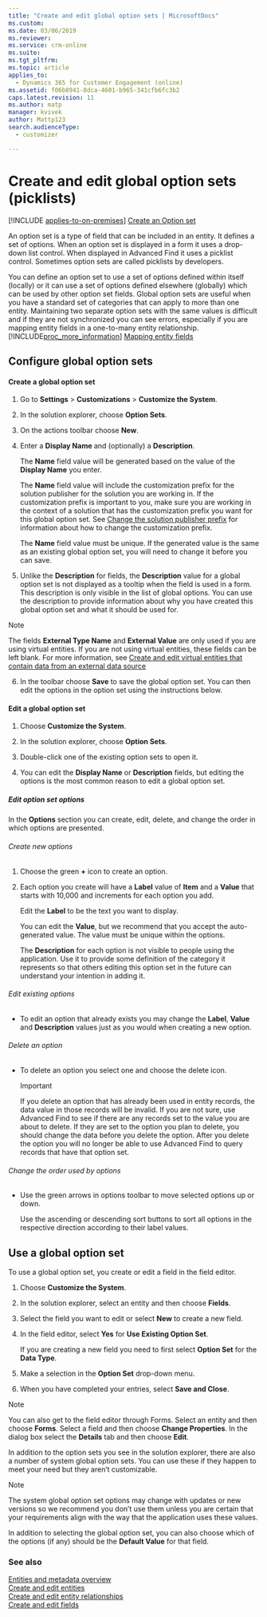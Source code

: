 ```yaml
---
title: "Create and edit global option sets | MicrosoftDocs"
ms.custom: 
ms.date: 03/06/2019
ms.reviewer: 
ms.service: crm-online
ms.suite: 
ms.tgt_pltfrm: 
ms.topic: article
applies_to: 
  - Dynamics 365 for Customer Engagement (online)
ms.assetid: f06b8941-8dca-4601-b965-341cfb6fc3b2
caps.latest.revision: 11
ms.author: matp
manager: kvivek
author: Mattp123
search.audienceType: 
  - customizer

---
```

# Create and edit global option sets (picklists)

[!INCLUDE [applies-to-on-premises](../includes/applies-to-on-premises.md)] [Create an Option set](/powerapps/maker/common-data-service/custom-picklists)

An option set is a type of field that can be included in an entity. It defines a set of options. When an option set is displayed in a form it uses a drop-down list control. When displayed in Advanced Find it uses a picklist control. Sometimes option sets are called picklists by developers.  
  
 You can define an option set to use a set of options defined within itself (locally) or it can use a set of options defined elsewhere (globally) which can be used by other option set fields. Global option sets are useful when you have a standard set of categories that can apply to more than one entity. Maintaining two separate option sets with the same values is difficult and if they are not synchronized you can see errors, especially if you are mapping entity fields in a one-to-many entity relationship. [!INCLUDE[proc_more_information](../includes/proc-more-information.md)] [Mapping entity fields](../customize/map-entity-fields.md#BKMK_mappingEntityFields)  
  
<a name="BKMK_Configuring"></a>   
## Configure global option sets  
  
#### Create a global option set  
  
1.  Go to **Settings** > **Customizations** > **Customize the System**.  
  
2.  In the solution explorer, choose **Option Sets**.  
  
3.  On the actions toolbar choose **New**.  
  
4.  Enter a **Display Name** and (optionally) a **Description**.  
  
     The **Name** field value will be generated based on the value of the **Display Name** you enter.  
  
     The **Name** field value will include the customization prefix for the solution publisher for the solution you are working in. If the customization prefix is important to you, make sure you are working in the context of a solution that has the customization prefix you want for this global option set. See [Change the solution publisher prefix](../customize/change-solution-publisher-prefix.md) for information about how to change the customization prefix.  
  
     The **Name** field value must be unique. If the generated value is the same as an existing global option set, you will need to change it before you can save.  
  
5.  Unlike the **Description** for fields, the **Description** value for a global option set is not displayed as a tooltip when the field is used in a form. This description is only visible in the list of global options. You can use the description to provide information about why you have created this global option set and what it should be used for.  
 
> [!NOTE]
> The fields **External Type Name** and **External Value** are only used if you are using virtual entities. If you are not using virtual entities, these fields can be left blank. For more information, see [Create and edit virtual entities that contain data from an external data source](create-edit-virtual-entities.md) 
 
6.  In the toolbar choose **Save** to save the global option set. You can then edit the options in the option set using the instructions below.  
  
#### Edit a global option set  
  
1.  Choose **Customize the System**.  
  
2.  In the solution explorer, choose **Option Sets**.  
  
3.  Double-click one of the existing option sets to open it.  
  
4.  You can edit the **Display Name** or **Description** fields, but editing the options is the most common reason to edit a global option set.  
  
##### Edit option set options  
In the **Options** section you can create, edit, delete, and change the order in which options are presented.  
  
###### Create new options  
1. Choose the green **+** icon to create an option.  
  
2. Each option you create will have a **Label** value of **Item** and a **Value** that starts with 10,000 and increments for each option you add.  
  
   Edit the **Label** to be the text you want to display.  
  
   You can edit the **Value**, but we recommend that you accept the auto-generated value. The value must be unique within the options.  
  
   The **Description** for each option is not visible to people using the application. Use it to provide some definition of the category it represents so that others editing this option set in the future can understand your intention in adding it.
 
###### Edit existing options  
- To edit an option that already exists you may change the **Label**, **Value** and **Description** values just as you would when creating a new option. 

###### Delete an option  
- To delete an option you select one and choose the delete icon.  
  
  > [!IMPORTANT]
  > If you delete an option that has already been used in entity records, the data value in those records will be invalid. If you are not sure, use Advanced Find to see if there are any records set to the value you are about to delete. If they are set to the option you plan to delete, you should change the data before you delete the option. After you delete the option you will no longer be able to use Advanced Find to query records that have that option set.
 
###### Change the order used by options  
- Use the green arrows in options toolbar to move selected options up or down.  
  
  Use the ascending or descending sort buttons to sort all options in the respective direction according to their label values.  
  
<a name="BKMK_UsingGlobalOptionSets"></a>   
## Use a global option set  
 To use a global option set, you create or edit a field in the field editor.  
  
1.  Choose **Customize the System**.  
 
2.  In the solution explorer, select an entity and then choose **Fields**.  
  
3.  Select the field you want to edit or select **New** to create a new field.  
  
4.  In the field editor, select **Yes** for **Use Existing Option Set**.  
  
     If you are creating a new field you need to first select **Option Set** for the **Data Type**.  
  
5.  Make a selection in the **Option Set** drop-down menu.  
  
6.  When you have completed your entries, select **Save and Close**.  
  
> [!NOTE]
>  You can also get to the field editor through Forms. Select an entity and then choose **Forms**. Select a field and then choose **Change Properties**. In the dialog box select the **Details** tab and then choose **Edit**.  
  
 In addition to the option sets you see in the solution explorer, there are also a number of system global option sets. You can use these if they happen to meet your need but they aren’t customizable.  
  
> [!NOTE]
>  The system global option set options may change with updates or new versions so we recommend you don’t use them unless you are certain that your requirements align with the way that the application uses these values.  
  
 In addition to selecting the global option set, you can also choose which of the options (if any) should be the **Default Value** for that field.  
  
### See also  
 [Entities and metadata overview](../customize/create-edit-metadata.md)   
 [Create and edit entities](../customize/create-edit-entities.md)   
 [Create and edit entity relationships](../customize/create-edit-entity-relationships.md) <br/>
 [Create and edit fields](../customize/create-edit-fields.md)   
 
